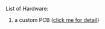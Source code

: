 List of Hardware:
1. a custom PCB ([click me for detail](My-works/LoRa-Localisation-System/HardwareComponents))
